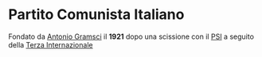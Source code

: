 # Partito Comunista Italiano
Fondato da [Antonio Gramsci](Antonio%20Gramsci.md) il **1921** dopo una scissione con il [PSI](PSI.md) a seguito della [Terza Internazionale](Terza%20Internazionale.md)